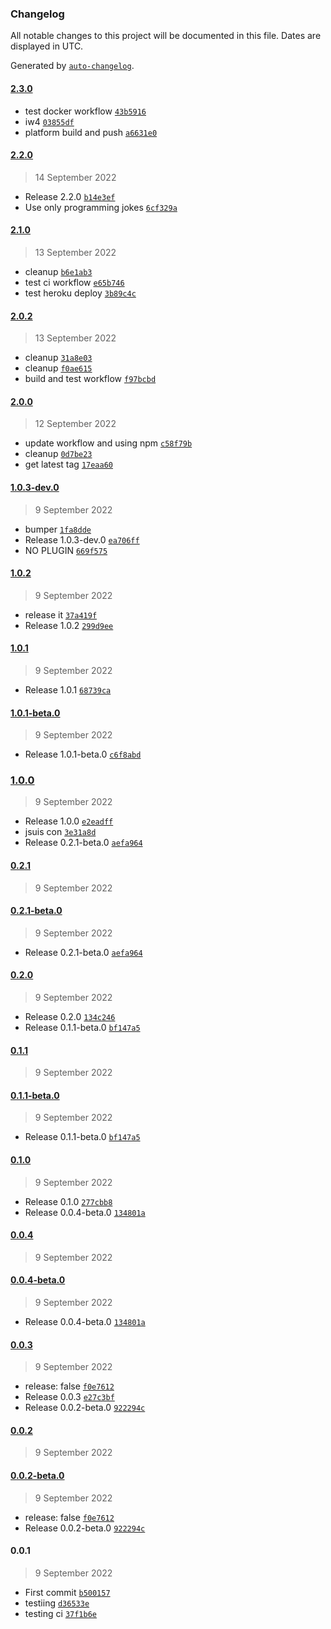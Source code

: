 ### Changelog

All notable changes to this project will be documented in this file. Dates are displayed in UTC.

Generated by [`auto-changelog`](https://github.com/CookPete/auto-changelog).

#### [2.3.0](https://github.com/MohammadBnei/joke-app/compare/2.2.0...2.3.0)

- test docker workflow [`43b5916`](https://github.com/MohammadBnei/joke-app/commit/43b5916c541eccd109ec548552c9384393aa4243)
- iw4 [`03855df`](https://github.com/MohammadBnei/joke-app/commit/03855df4c5333e7e4dd5cd71a233ae67f937fea1)
- platform build and push [`a6631e0`](https://github.com/MohammadBnei/joke-app/commit/a6631e0f06ac6656255919fa62135b34b0cc7531)

#### [2.2.0](https://github.com/MohammadBnei/joke-app/compare/2.1.0...2.2.0)

> 14 September 2022

- Release 2.2.0 [`b14e3ef`](https://github.com/MohammadBnei/joke-app/commit/b14e3ef434c2ead6bd98afa5f356044d84ec64f5)
- Use only programming jokes [`6cf329a`](https://github.com/MohammadBnei/joke-app/commit/6cf329a3f6dab860cf801dbee41a4eb650912489)

#### [2.1.0](https://github.com/MohammadBnei/joke-app/compare/2.0.2...2.1.0)

> 13 September 2022

- cleanup [`b6e1ab3`](https://github.com/MohammadBnei/joke-app/commit/b6e1ab3422cc354533a2c4f600c9a057c00d2d47)
- test ci workflow [`e65b746`](https://github.com/MohammadBnei/joke-app/commit/e65b746ea64b9fe5740ac5c37b2ec7f4d7bb32aa)
- test heroku deploy [`3b89c4c`](https://github.com/MohammadBnei/joke-app/commit/3b89c4c053b60a3138e3237b6aa1b10307917f4a)

#### [2.0.2](https://github.com/MohammadBnei/joke-app/compare/2.0.0...2.0.2)

> 13 September 2022

- cleanup [`31a8e03`](https://github.com/MohammadBnei/joke-app/commit/31a8e03ea3610ebdc8e15481dd8dfb86488f9fa2)
- cleanup [`f0ae615`](https://github.com/MohammadBnei/joke-app/commit/f0ae6158c344cf5784328aabc5b14e39c9283fb4)
- build and test workflow [`f97bcbd`](https://github.com/MohammadBnei/joke-app/commit/f97bcbd7f9dde8a2ff2551156d11ef5b5ecf85d7)

#### [2.0.0](https://github.com/MohammadBnei/joke-app/compare/1.0.3-dev.0...2.0.0)

> 12 September 2022

- update workflow and using npm [`c58f79b`](https://github.com/MohammadBnei/joke-app/commit/c58f79b33285dd5676bdfdb95ee94331b5499373)
- cleanup [`0d7be23`](https://github.com/MohammadBnei/joke-app/commit/0d7be23fa8b200e6c7389373ab4c697e90eeb661)
- get latest tag [`17eaa60`](https://github.com/MohammadBnei/joke-app/commit/17eaa60a014c52b69bd4edcef1dd417e65669c31)

#### [1.0.3-dev.0](https://github.com/MohammadBnei/joke-app/compare/1.0.2...1.0.3-dev.0)

> 9 September 2022

- bumper [`1fa8dde`](https://github.com/MohammadBnei/joke-app/commit/1fa8ddef396e5435e7ed4880d622bb1697352917)
- Release 1.0.3-dev.0 [`ea706ff`](https://github.com/MohammadBnei/joke-app/commit/ea706ff6c78e209183e49fe7588b4ecda8ca6454)
- NO PLUGIN [`669f575`](https://github.com/MohammadBnei/joke-app/commit/669f5753cd8e24afbbb56d880e176d953e597ac2)

#### [1.0.2](https://github.com/MohammadBnei/joke-app/compare/1.0.1...1.0.2)

> 9 September 2022

- release it [`37a419f`](https://github.com/MohammadBnei/joke-app/commit/37a419f416d52c2daab5dbc5442f03371716a989)
- Release 1.0.2 [`299d9ee`](https://github.com/MohammadBnei/joke-app/commit/299d9ee9d945eb02aa25ec77919ee4869d5c6668)

#### [1.0.1](https://github.com/MohammadBnei/joke-app/compare/1.0.1-beta.0...1.0.1)

> 9 September 2022

- Release 1.0.1 [`68739ca`](https://github.com/MohammadBnei/joke-app/commit/68739cae32bd92c8674a688abe5a1f8927a59f53)

#### [1.0.1-beta.0](https://github.com/MohammadBnei/joke-app/compare/1.0.0...1.0.1-beta.0)

> 9 September 2022

- Release 1.0.1-beta.0 [`c6f8abd`](https://github.com/MohammadBnei/joke-app/commit/c6f8abdb71ee9c38752d992a29d472c77b359a73)

### [1.0.0](https://github.com/MohammadBnei/joke-app/compare/0.2.1...1.0.0)

> 9 September 2022

- Release 1.0.0 [`e2eadff`](https://github.com/MohammadBnei/joke-app/commit/e2eadff234894ce8f095e13a638f2a9ad0fef688)
- jsuis con [`3e31a8d`](https://github.com/MohammadBnei/joke-app/commit/3e31a8df823b34fb570b32ba52c77177bd0552e5)
- Release 0.2.1-beta.0 [`aefa964`](https://github.com/MohammadBnei/joke-app/commit/aefa964fa07ecb9902ed0e74c4e05e3cf0ecd172)

#### [0.2.1](https://github.com/MohammadBnei/joke-app/compare/0.2.1-beta.0...0.2.1)

> 9 September 2022

#### [0.2.1-beta.0](https://github.com/MohammadBnei/joke-app/compare/0.2.0...0.2.1-beta.0)

> 9 September 2022

- Release 0.2.1-beta.0 [`aefa964`](https://github.com/MohammadBnei/joke-app/commit/aefa964fa07ecb9902ed0e74c4e05e3cf0ecd172)

#### [0.2.0](https://github.com/MohammadBnei/joke-app/compare/0.1.1...0.2.0)

> 9 September 2022

- Release 0.2.0 [`134c246`](https://github.com/MohammadBnei/joke-app/commit/134c2461d97fbb0606de9cd03910300221a2a624)
- Release 0.1.1-beta.0 [`bf147a5`](https://github.com/MohammadBnei/joke-app/commit/bf147a51376366e523ab308cc56b64414aba5111)

#### [0.1.1](https://github.com/MohammadBnei/joke-app/compare/0.1.1-beta.0...0.1.1)

> 9 September 2022

#### [0.1.1-beta.0](https://github.com/MohammadBnei/joke-app/compare/0.1.0...0.1.1-beta.0)

> 9 September 2022

- Release 0.1.1-beta.0 [`bf147a5`](https://github.com/MohammadBnei/joke-app/commit/bf147a51376366e523ab308cc56b64414aba5111)

#### [0.1.0](https://github.com/MohammadBnei/joke-app/compare/0.0.4...0.1.0)

> 9 September 2022

- Release 0.1.0 [`277cbb8`](https://github.com/MohammadBnei/joke-app/commit/277cbb85fe4324605748e71fc1a97663f7f876f4)
- Release 0.0.4-beta.0 [`134801a`](https://github.com/MohammadBnei/joke-app/commit/134801aaef2ed78294f25121e78c425eb91d470d)

#### [0.0.4](https://github.com/MohammadBnei/joke-app/compare/0.0.4-beta.0...0.0.4)

> 9 September 2022

#### [0.0.4-beta.0](https://github.com/MohammadBnei/joke-app/compare/0.0.3...0.0.4-beta.0)

> 9 September 2022

- Release 0.0.4-beta.0 [`134801a`](https://github.com/MohammadBnei/joke-app/commit/134801aaef2ed78294f25121e78c425eb91d470d)

#### [0.0.3](https://github.com/MohammadBnei/joke-app/compare/0.0.2...0.0.3)

> 9 September 2022

- release: false [`f0e7612`](https://github.com/MohammadBnei/joke-app/commit/f0e7612fd10c675bc29e5a35065008b56181c143)
- Release 0.0.3 [`e27c3bf`](https://github.com/MohammadBnei/joke-app/commit/e27c3bf83e767eaf3be276191984858d7f64bf9e)
- Release 0.0.2-beta.0 [`922294c`](https://github.com/MohammadBnei/joke-app/commit/922294c9ee9bf9ee95021d5d2480a51efc5e6c20)

#### [0.0.2](https://github.com/MohammadBnei/joke-app/compare/0.0.2-beta.0...0.0.2)

> 9 September 2022

#### [0.0.2-beta.0](https://github.com/MohammadBnei/joke-app/compare/0.0.1...0.0.2-beta.0)

> 9 September 2022

- release: false [`f0e7612`](https://github.com/MohammadBnei/joke-app/commit/f0e7612fd10c675bc29e5a35065008b56181c143)
- Release 0.0.2-beta.0 [`922294c`](https://github.com/MohammadBnei/joke-app/commit/922294c9ee9bf9ee95021d5d2480a51efc5e6c20)

#### 0.0.1

> 9 September 2022

- First commit [`b500157`](https://github.com/MohammadBnei/joke-app/commit/b50015746a0070527701cc6088e8caf30136df6c)
- testiing [`d36533e`](https://github.com/MohammadBnei/joke-app/commit/d36533e09d3cad2181edfb40175335b0eb39e1af)
- testing ci [`37f1b6e`](https://github.com/MohammadBnei/joke-app/commit/37f1b6e17896aa8594a00a7385f4970f1e48e22a)
